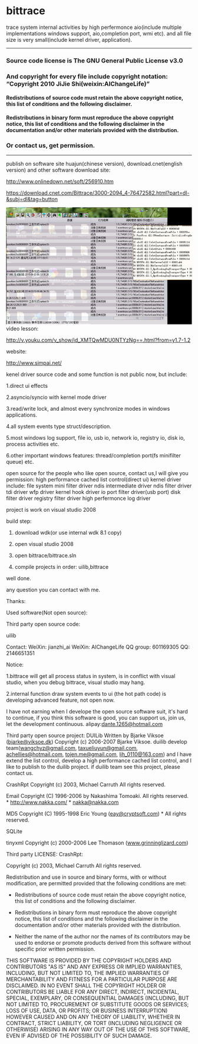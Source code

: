 # bittrace
 trace system internal activities by high perfermonce aio(include multiple implementations windows support, aio,completion port, wmi etc).
 and all file size is very small(include kernel driver, application).
 
 ------------------------------------------------------------------------
 ### Source code license is The GNU General Public License v3.0 
 
 ### And copyright for every file include copyright notation: “Copyright 2010 JiJie Shi(weixin:AIChangeLife)”
 
 #### Redistributions of source code must retain the above copyright notice, this list of conditions and the following disclaimer.
 
 #### Redistributions in binary form must reproduce the above copyright notice, this list of conditions and the following disclaimer in the  documentation and/or other materials provided with the distribution.
 
 ### Or contact us, get permission.
 
 ---------------------------------------------------------------------- 

 publish on software site huajun(chinese version), download.cnet(english version) and other software download site:
 
  http://www.onlinedown.net/soft/256910.htm
 
  https://download.cnet.com/Bittrace/3000-2094_4-76472582.html?part=dl-&subj=dl&tag=button
 
  ![ui](https://github.com/codereba/bittrace/blob/master/images/ui.jpg)
 video lesson:
 
  http://v.youku.com/v_show/id_XMTQwMDU0NTYzNg==.html?from=y1.7-1.2
 
 website:
 
  http://www.simpai.net/
 
  kenel driver source code and some function is not public now, but include:
  
   1.direct ui effects
   
   2.asyncio/syncio with kernel mode driver
   
   3.read/write lock, and almost every synchronize modes in windows applications.
   
   4.all system events type struct/description.
   
   5.most windows log support, file io, usb io, network io, registry io, disk io, process activities etc.
   
   6.other important windows features: thread/completion port(fs minifilter queue) etc.
   
  open source for the people who like open source, contact us,I will give you permission:
  high performance cached list control(direct ui)
  kernel driver include:
  file system mini filter driver
  ndis intermediate driver
  ndis filter driver
  tdi driver
  wfp driver
  kernel hook driver
  io port filter driver(usb port)
  disk filter driver 
  registry filter driver
  high perfermonce log driver
 
 project is work on visual studio 2008

 build step:
 1. download wdk(or use internal wdk 8.1 copy)
 
 2. open visual studio 2008
 3. open bittrace/bittrace.sln
 4. compile projects in order: uilib,bittrace

well done.

any question you can contact with me.

Thanks:

Used software(Not open source):

Third party open source code:

uilib                                 

Contact:
    WeiXin:      jianzhi_ai
    WeiXin:      AIChangeLife 
	QQ group:    601169305
    QQ:          2146651351
	
 Notice: 

 1.bittrace will get all process status in system,  is in conflict with visual studio, when you debug bittrace, visual studio may hang.
 
 2.internal function draw system events to ui (the hot path code) is developing advanced feature, not open now.


I have not earning when I develope the open source software suit, it's hard to continue, if you think this software is good,
you can support us, join us, let the development continuous. alipay:dante.1265@hotmail.com

Third party open source project:
DUILib                 Written by Bjarke Viksoe (bjarke@viksoe.dk) Copyright (c) 2006-2007 Bjarke Viksoe.
                       duilib develop team(wangchyz@gmail.com, taxueliuyun@gmail.com, achellies@hotmail.com, tojen.me@gmail.com, ljh_0110@163.com)
					   and I have extend the list control, develop a high performance cached list control, and I like to publish to the duilib project.
					   if duilib team see this project, please contact us.
					   
CrashRpt               Copyright (c) 2003, Michael Carruth All rights reserved.

Email                  Copyright (C) 1996-2006 by Nakashima Tomoaki. All rights reserved. *		http://www.nakka.com/ *		nakka@nakka.com

MD5                    Copyright (C) 1995-1998 Eric Young (eay@cryptsoft.com) * All rights reserved.

SQLite                 

tinyxml                Copyright (c) 2000-2006 Lee Thomason (www.grinninglizard.com)

Third party LICENSE:
CrashRpt:

Copyright (c) 2003, Michael Carruth
All rights reserved.

Redistribution and use in source and binary forms, with or without modification, 
are permitted provided that the following conditions are met:

* Redistributions of source code must retain the above copyright notice, this 
list of conditions and the following disclaimer.

* Redistributions in binary form must reproduce the above copyright notice, 
this list of conditions and the following disclaimer in the documentation 
and/or other materials provided with the distribution.

* Neither the name of the author nor the names of its contributors 
may be used to endorse or promote products derived from this software without 
specific prior written permission.


THIS SOFTWARE IS PROVIDED BY THE COPYRIGHT HOLDERS AND CONTRIBUTORS "AS IS" AND ANY 
EXPRESS OR IMPLIED WARRANTIES, INCLUDING, BUT NOT LIMITED TO, THE IMPLIED WARRANTIES 
OF MERCHANTABILITY AND FITNESS FOR A PARTICULAR PURPOSE ARE DISCLAIMED. IN NO EVENT 
SHALL THE COPYRIGHT HOLDER OR CONTRIBUTORS BE LIABLE FOR ANY DIRECT, INDIRECT, 
INCIDENTAL, SPECIAL, EXEMPLARY, OR CONSEQUENTIAL DAMAGES (INCLUDING, BUT NOT LIMITED 
TO, PROCUREMENT OF SUBSTITUTE GOODS OR SERVICES; LOSS OF USE, DATA, OR PROFITS; OR 
BUSINESS INTERRUPTION) HOWEVER CAUSED AND ON ANY THEORY OF LIABILITY, WHETHER IN CONTRACT, 
STRICT LIABILITY, OR TORT (INCLUDING NEGLIGENCE OR OTHERWISE) ARISING IN ANY WAY OUT 
OF THE USE OF THIS SOFTWARE, EVEN IF ADVISED OF THE POSSIBILITY OF SUCH DAMAGE.

